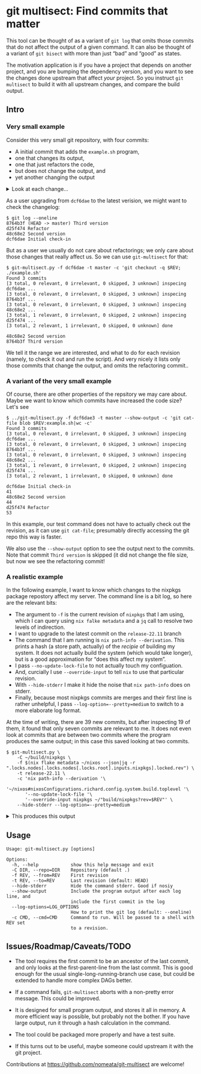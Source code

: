 git multisect: Find commits that matter
=======================================

This tool can be thought of as a variant of `git log` that omits those commits that
do not affect the output of a given command. It can also be thought of a variant
of `git bisect` with more than just “bad” and “good” as states.

The motivation application is if you have a project that depends on another
project, and you are bumping the dependency version, and you want to see the changes
done upstream that affect _your_ project. So you instruct `git multisect` to build
it with all upstream changes, and compare the build output.

Intro
-----

### Very small example

Consider this very small git repository, with four commits:
 * A initial commit that adds the `example.sh` program,
 * one that changes its output,
 * one that just refactors the code,
 * but does not change the output, and
 * yet another changing the output

<details>

<summary>Look at each change…</summary>

```
$ git log --oneline --reverse -p
dcf6dae Initial check-in
diff --git a/example.sh b/example.sh
new file mode 100755
index 0000000..d6954d9
--- /dev/null
+++ b/example.sh
@@ -0,0 +1,3 @@
+#!/usr/bin/env bash
+
+echo "Hello World!"
48c68e2 Second version
diff --git a/example.sh b/example.sh
index d6954d9..3f29b95 100755
--- a/example.sh
+++ b/example.sh
@@ -1,3 +1,3 @@
 #!/usr/bin/env bash

-echo "Hello World!"
+echo "Hello Galaxies!"
d25f474 Refactor
diff --git a/example.sh b/example.sh
index 3f29b95..91bee54 100755
--- a/example.sh
+++ b/example.sh
:...skipping...
dcf6dae Initial check-in
diff --git a/example.sh b/example.sh
new file mode 100755
index 0000000..d6954d9
--- /dev/null
+++ b/example.sh
@@ -0,0 +1,3 @@
+#!/usr/bin/env bash
+
+echo "Hello World!"
48c68e2 Second version
diff --git a/example.sh b/example.sh
index d6954d9..3f29b95 100755
--- a/example.sh
+++ b/example.sh
@@ -1,3 +1,3 @@
 #!/usr/bin/env bash

-echo "Hello World!"
+echo "Hello Galaxies!"
d25f474 Refactor
diff --git a/example.sh b/example.sh
index 3f29b95..91bee54 100755
--- a/example.sh
+++ b/example.sh
@@ -1,3 +1,4 @@
 #!/usr/bin/env bash

-echo "Hello Galaxies!"
+who=Galaxies
+echo "Hello $who!"
8764b3f (HEAD -> master) Third version
diff --git a/example.sh b/example.sh
index 91bee54..bd704ea 100755
--- a/example.sh
+++ b/example.sh
@@ -1,4 +1,4 @@
 #!/usr/bin/env bash

-who=Galaxies
+who=Universe
 echo "Hello $who!"
```

</details>

As a user upgrading from `dcf6dae` to the latest verision, we might want to check the changelog:
```
$ git log --oneline
8764b3f (HEAD -> master) Third version
d25f474 Refactor
48c68e2 Second version
dcf6dae Initial check-in
```

But as a user we usually do not care about refactorings; we only care about
those changes that really affect us. So we can use `git-multisect` for that:

```
$ git-multisect.py -f dcf6dae -t master -c 'git checkout -q $REV; ./example.sh'
Found 3 commits
[3 total, 0 relevant, 0 irrelevant, 0 skipped, 3 unknown] inspecing dcf6dae ...
[3 total, 0 relevant, 0 irrelevant, 0 skipped, 3 unknown] inspecing 8764b3f ...
[3 total, 0 relevant, 0 irrelevant, 0 skipped, 3 unknown] inspecing 48c68e2 ...
[3 total, 1 relevant, 0 irrelevant, 0 skipped, 2 unknown] inspecing d25f474 ...
[3 total, 2 relevant, 1 irrelevant, 0 skipped, 0 unknown] done

48c68e2 Second version
8764b3f Third version
```

We tell it the range we are interested, and what to do for each revision
(namely, to check it out and run the script). And very nicely it lists only
those commits that change the output, and omits the refactoring commit..

### A variant of the very small example

Of course, there are other properties of the repsitory we may care about. Maybe we want to know which commits have increased the code size? Let's see

```
$ ../git-multisect.py -f dcf6dae3 -t master --show-output -c 'git cat-file blob $REV:example.sh|wc -c'
Found 3 commits
[3 total, 0 relevant, 0 irrelevant, 0 skipped, 3 unknown] inspecing dcf6dae ...
[3 total, 0 relevant, 0 irrelevant, 0 skipped, 3 unknown] inspecing 8764b3f ...
[3 total, 0 relevant, 0 irrelevant, 0 skipped, 3 unknown] inspecing 48c68e2 ...
[3 total, 1 relevant, 0 irrelevant, 0 skipped, 2 unknown] inspecing d25f474 ...
[3 total, 2 relevant, 1 irrelevant, 0 skipped, 0 unknown] done

dcf6dae Initial check-in
41
48c68e2 Second version
44
d25f474 Refactor
53
```

In this example, our test command does not have to actually check out the
revision, as it can use `git cat-file`; presumably directly accessing the git
repo this way is faster.

We also use the `--show-output` option to see the output next to the commits.
Note that commit `Third version` is skipped (it did not change the file size,
but now we see the refactoring commit!

### A realistic example

In the following example, I want to know which changes to the nixpkgs package repostory affect my server. The command line is a bit log, so here are the relevant bits:

* The argument to `-f` is the current revision of `nixpkgs` that I am using, which I can query using `nix falke metadata` and a `jq` call to resolve two levels of indirection.
* I want to upgrade to the latest commit on the `release-22.11` branch
* The command that I am running is `nix path-info --derivation`. This prints a
  hash (a store path, actually) of the _recipie_ of building my system. It does
  not actually build the system (which would take longer), but is a good approximation
  for “does this affect my system”.
* I pass `--no-update-lock-file` to not actually touch my configuation.
* And, curcially I use `--override-input` to tell `nix` to use that particular revision.
* With `--hide-stderr` I make it hide the noise that `nix path-info` does on stderr.
* Finally, because most nixpkgs commits are merges and their first line is rather unhelpful, I pass `--log-option=--pretty=medium` to switch to a more elaborate log format.

At the time of writing, there are 39 new commits, but after inspecting 19 of
them, it found that only seven commits are relevant to me. It does not even
look at commits that are between two commits where the program produces the
same output; in this case this saved looking at two commits.

```
$ git-multisect.py \
	-C ~/build/nixpkgs \
	-f $(nix flake metadata ~/nixos --json|jq -r ".locks.nodes[.locks.nodes[.locks.root].inputs.nixpkgs].locked.rev") \
	-t release-22.11 \
	-c 'nix path-info --derivation '\
	   '~/nixos#nixosConfigurations.richard.config.system.build.toplevel '\
	   '--no-update-lock-file '\
	   '--override-input nixpkgs ~/"build/nixpkgs?rev=$REV"' \
	--hide-stderr --log-option=--pretty=medium
```

<details>

<summary>This produces this output</summary>

```
commit a0995268af8ba0336a81344a3bf6a50d6d6481b2
Author: github-actions[bot] <41898282+github-actions[bot]@users.noreply.github.com>
Date:   Sat Feb 18 10:45:11 2023 -0800

    linux_{5_15,6_1}: revert patch to fix Equinix Metal bonded networking with `ice` driver (#216955)

    Some Equinix Metal instances, such as a3.large.x86, m3.large.x86
    (specific hardware revisions), and n3.large.x86, use the `ice` kernel
    driver for their network cards, in conjunction with bonded devices.
    However, this commit caused a regression where these bonded devices
    would deadlock. This was initially reported by Jaroslav Pulchart on
    the netdev mailing list[1], and there were follow-up patches from Dave
    Ertman[2][3] that attempted to fix this but were not up to snuff for
    various reasons[4].

    Specifically, v2 of the patch ([3]) appears to fix the issue on some
    devices (tested with 8086:159B network cards), while it is still broken
    on others (such as an 8086:1593 network card).

    We revert the patch exposing the issue until upstream has a working
    solution in order to make Equinix Metal instances work reliably again.

    [1]: https://lore.kernel.org/netdev/CAK8fFZ6A_Gphw_3-QMGKEFQk=sfCw1Qmq0TVZK3rtAi7vb621A@mail.gmail.com/
    [2]: https://patchwork.ozlabs.org/project/intel-wired-lan/patch/20230111183145.1497367-1-david.m.ertman@intel.com/
    [3]: https://patchwork.ozlabs.org/project/intel-wired-lan/patch/20230215191757.1826508-1-david.m.ertman@intel.com/
    [4]: https://lore.kernel.org/netdev/cb31a911-ba80-e2dc-231f-851757cfd0b8@intel.com/T/#m6e53f8c43093693c10268140126abe99e082dc1c

    (cherry picked from commit 4e2079b96d281212b695ca557755909799f163ad)

    Co-authored-by: Cole Helbling <cole.helbling@determinate.systems>
commit f27a4e2f6a3a23b843ca1c736e6043fb8b99acc1
Merge: 89d03617610 85b77f73405
Author: Nick Cao <nickcao@nichi.co>
Date:   Sun Feb 19 09:48:52 2023 +0800

    Merge pull request #217008 from NixOS/backport-202245-to-release-22.11

    [Backport release-22.11] nixos/rpcbind: Add dependency for systemd-tmpfiles-setup
commit 854312a89d8de4274d5bce358a7ad71f55a7d29b
Merge: f27a4e2f6a3 ed2f5ad6f0e
Author: Maximilian Bosch <maximilian@mbosch.me>
Date:   Sun Feb 19 11:16:17 2023 +0100

    Merge pull request #217020 from NixOS/backport-209147-to-release-22.11

    [Backport release-22.11] nixos/parsedmarc: fix Grafana provisioning
commit 95043dc713d94d913ca1087f543e185a76e46cd5
Merge: 854312a89d8 13f402f7287
Author: Maximilian Bosch <maximilian@mbosch.me>
Date:   Sun Feb 19 11:23:16 2023 +0100

    Merge pull request #216875 from NixOS/backport-216658-to-release-22.11

    [Backport release-22.11] nixos/tests: sensible test timeouts
commit 0cf4274b5d06325bd16dbf879a30981bc283e58a
Merge: 95043dc713d 532f3aa6052
Author: Pierre Bourdon <delroth@gmail.com>
Date:   Sun Feb 19 23:37:48 2023 +0900

    Merge pull request #217121 from NixOS/backport-216463-to-release-22.11

    [Backport release-22.11] sudo: 1.9.12p2 -> 1.9.13
commit 263bcb3b79ac2cfe7986c6933e0b684a0df05939
Merge: a7af1abd95b 43a7503149f
Author: Kim Lindberger <kim.lindberger@gmail.com>
Date:   Tue Feb 21 15:56:20 2023 +0100

    Merge pull request #217310 from NixOS/backport-215523-to-release-22.11

    [Backport release-22.11] discourse: 2.9.0.beta14 -> 3.1.0.beta2
commit 569163eaeef921fe1932ffcdbecdccf004ae6982 (HEAD -> release-22.11, origin/release-22.11)
Merge: c95bf18beba 019251bbb36
Author: Nick Cao <nickcao@nichi.co>
Date:   Thu Feb 23 09:13:59 2023 +0800

    Merge pull request #217779 from NixOS/backport-217730-to-release-22.11

    [Backport release-22.11] nixos/alps: fix embarrasing typo
```

</details>

Usage
-----

```
Usage: git-multisect.py [options]

Options:
  -h, --help            show this help message and exit
  -C DIR, --repo=DIR    Repository (default .)
  -f REV, --from=REV    First revision
  -t REV, --to=REV      Last revision (default: HEAD)
  --hide-stderr         Hide the command stderr. Good if nosiy
  --show-output         Include the program output after each log line, and
                        include the first commit in the log
  --log-options=LOG_OPTIONS
                        How to print the git log (default: --oneline)
  -c CMD, --cmd=CMD     Command to run. Will be passed to a shell with REV set
                        to a revision.
```

Issues/Roadmap/Caveats/TODO
---------------------------

* The tool requires the first commit to be an ancestor of the last commit, and
  only looks at the first-parent-line from the last commit. This is good enough
  for the usual single-long-running-branch use case, but could be extended to
  handle more complex DAGs better.

* If a command fails, `git-multisect` aborts with a non-pretty error message.
  This could be improved.

* It is designed for small program output, and stores it all in memory. A more
  efficient way is possible, but probably not the bother. If you have large
  output, run it through a hash calculation in the command.

* The tool could be packaged more properly and have a test suite.

* If this turns out to be useful, maybe someone could upstream it with the git project.


Contributions at <https://github.com/nomeata/git-multisect> are welcome!


